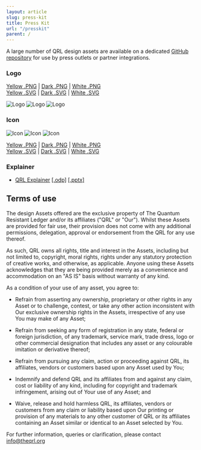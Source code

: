 ```yaml
---
layout: article
slug: press-kit
title: Press Kit
url: "/presskit"
parent: /
---
```


A large number of QRL design assets are available on a dedicated [GitHub repository](https://github.com/theQRL/assets) for use by press outlets or partner integrations.

### Logo

[Yellow .PNG](https://github.com/theQRL/assets/blob/master/logo/yellow.png) | [Dark .PNG](https://github.com/theQRL/assets/blob/master/logo/black.png) | [White .PNG](https://github.com/theQRL/assets/blob/master/logo/white.png)\
[Yellow .SVG](https://github.com/theQRL/assets/blob/master/logo/yellow.svg) | [Dark .SVG](https://github.com/theQRL/assets/blob/master/logo/black.svg) | [White .SVG](https://github.com/theQRL/assets/blob/master/logo/white.svg)

![Logo](/img/icons/yellow.png)
![Logo](/img/icons/black.png)
![Logo](/img/icons/whitepreview.png)

### Icon

![Icon](/img/icons/yellow_100x100.png)
![Icon](/img/icons/dark_100x100.png)
![Icon](/img/icons/white.png)

[Yellow .PNG](https://github.com/theQRL/assets/blob/master/Icon/yellow/yellow_512x512.png) | [Dark .PNG](https://github.com/theQRL/assets/blob/master/Icon/dark/dark_512x512.png) | [White .PNG](https://github.com/theQRL/assets/blob/master/Icon/white/white_512x512.png)\
[Yellow .SVG](https://github.com/theQRL/assets/blob/master/Icon/yellow/yellow_512x512.svg) | [Dark .SVG](https://github.com/theQRL/assets/blob/master/Icon/dark/dark_512x512.svg) | [White .SVG](https://github.com/theQRL/assets/blob/master/Icon/white/white_512x512.svg)

### Explainer

- [QRL Explainer](/presskit/qrl.pdf) [[.odp]](/presskit/qrl.odp) [[.pptx]](/presskit/qrl.pptx) 

## Terms of use

The design Assets offered are the exclusive property of The Quantum Resistant Ledger and/or its affiliates ("QRL" or "Our"). Whilst these Assets are provided for fair use, their provision does not come with any additional permissions, delegation, approval or endorsement from the QRL for any use thereof.

As such, QRL owns all rights, title and interest in the Assets, including but not limited to, copyright, moral rights, rights under any statutory protection of creative works, and otherwise, as applicable. Anyone using these Assets acknowledges that they are being provided merely as a convenience and accommodation on an "AS IS" basis without warranty of any kind.

As a condition of your use of any asset, you agree to:

- Refrain from asserting any ownership, proprietary or other rights in any Asset or to challenge, contest, or take any other action inconsistent with Our exclusive ownership rights in the Assets, irrespective of any use You may make of any Asset;

- Refrain from seeking any form of registration in any state, federal or foreign jurisdiction, of any trademark, service mark, trade dress, logo or other commercial designation that includes any asset or any colourable imitation or derivative thereof;

- Refrain from pursuing any claim, action or proceeding against QRL, its affiliates, vendors or customers based upon any Asset used by You;

- Indemnify and defend QRL and its affiliates from and against any claim, cost or liability of any kind, including for copyright and trademark infringement, arising out of Your use of any Asset; and

- Waive, release and hold harmless QRL, its affiliates, vendors or customers from any claim or liability based upon Our printing or provision of any materials to any other customer of QRL or its affiliates containing an Asset similar or identical to an Asset selected by You.

For further information, queries or clarification, please contact info@theqrl.org